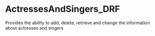 # ActressesAndSingers_DRF
Provides the ability to add, delete, retrieve and change the information about actresses and singers
